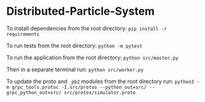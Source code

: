 # Distributed-Particle-System

To install dependencies from the root directory:
`pip install -r requirements`

To run tests from the root directory:
`python -m pytest`

To run the application from the root directory:
`python src/master.py`

Then in a separate terminal run:
`python src/worker.py`

To update the proto and `_pb2` modules from the root directory run:
`python3 -m grpc_tools.protoc -I.src/protos --python_out=src/ --grpc_python_out=src/ src/protos/simulator.proto`
